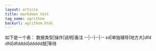 ```yaml
---
layout: article
title: markdown test
tag_name: agrithom
backurl: agrithom.html
---
```

<style>
	table th:nth-child(1){
		width: 30%;
	}
	table th:nth-child(2){
		width: 100px;
	}
</style>

如下是一个表：
数据类型|操作|说明|备注
--|--|--|--
sd|单独辅导|地方大|dfd
dfd|dfdddd|ddddd就|等待